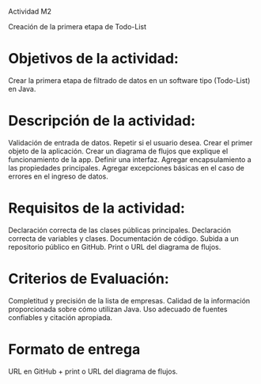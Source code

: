 Actividad M2

Creación de la primera etapa de Todo-List

# Objetivos de la actividad:

Crear la primera etapa de filtrado de datos en un software tipo (Todo-List) en Java.



# Descripción de la actividad:

Validación de entrada de datos.
Repetir si el usuario desea.
Crear el primer objeto de la aplicación.
Crear un diagrama de flujos que explique el funcionamiento de la app.
Definir una interfaz.
Agregar encapsulamiento a las propiedades principales.
Agregar excepciones básicas en el caso de errores en el ingreso de datos.


# Requisitos de la actividad:

Declaración correcta de las clases públicas principales.
Declaración correcta de variables y clases.
Documentación de código.
Subida a un repositorio público en GitHub.
Print o URL del diagrama de flujos.


# Criterios de Evaluación:

Completitud y precisión de la lista de empresas.
Calidad de la información proporcionada sobre cómo utilizan Java.
Uso adecuado de fuentes confiables y citación apropiada.


# Formato de entrega

URL en GitHub + print o URL del diagrama de flujos.

